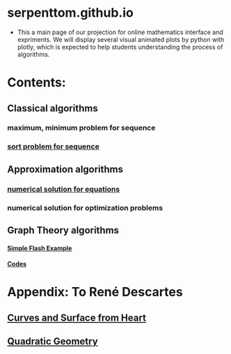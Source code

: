 # serpenttom.github.io

- This a main page of our projection for online mathematics interface and expriments. We will display several visual animated plots by python with plotly, which is expected to help students understanding the process of algorithms.


# Contents: 
## Classical algorithms 
### maximum, minimum problem for sequence
### [sort problem for sequence](https://serpenttom.github.io/sort_methods.html)

## Approximation algorithms
### [numerical solution for equations](https://serpenttom.github.io/equation_methods.html)
### numerical solution for optimization problems

## Graph Theory algorithms

#### [Simple Flash Example]( https://serpenttom.github.io/worm.html)
#### [Codes]( https://serpenttom.github.io/worm_trry.py)

# Appendix: To René Descartes
## [Curves and Surface from Heart](https://serpenttom.github.io/Heart.html)
## [Quadratic Geometry](https://serpenttom.github.io/Quadratic_geometry.html)
